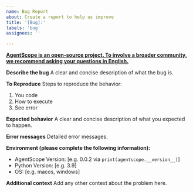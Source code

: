```yaml
---
name: Bug Report
about: Create a report to help us improve
title: '[Bug]:'
labels: 'bug'
assignees: ''

---
```


**<u>AgentScope is an open-source project. To involve a broader community, we recommend asking your questions in English.</u>**

**Describe the bug**
A clear and concise description of what the bug is.

**To Reproduce**
Steps to reproduce the behavior:

1. You code
2. How to execute
3. See error

**Expected behavior**
A clear and concise description of what you expected to happen.

**Error messages**
Detailed error messages.

**Environment (please complete the following information):**

- AgentScope Version: [e.g. 0.0.2 via `print(agentscope.__version__)`]
- Python Version: [e.g. 3.9]
- OS: [e.g. macos, windows]

**Additional context**
Add any other context about the problem here.
